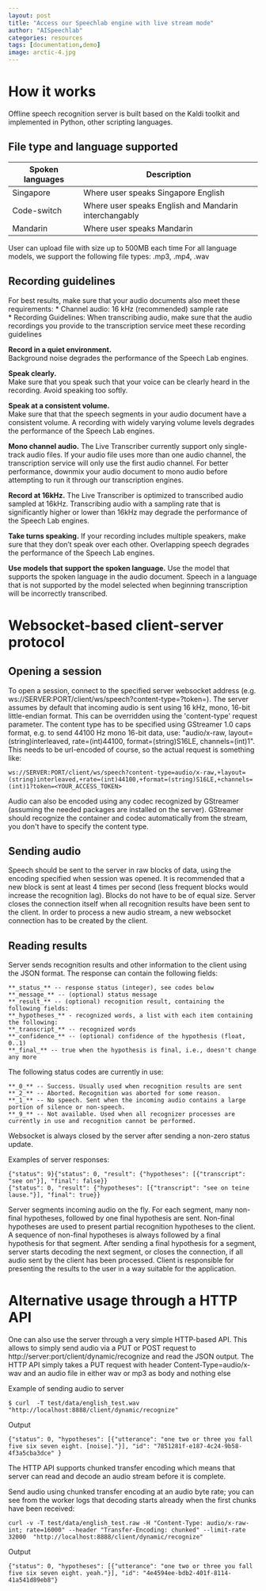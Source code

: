 ```yaml
---
layout: post
title: "Access our Speechlab engine with live stream mode"
author: "AISpeechlab"
categories: resources
tags: [documentation,demo]
image: arctic-4.jpg
---
```


# How it works

Offline speech recognition server is built based on the Kaldi toolkit and implemented in Python, other scripting languages.

## File type and language supported


| Spoken languages      | Description                                           |
| --------------------- | ----------------------------------------------------- |
| Singapore             | Where user speaks Singapore English                   |
| Code-switch           | Where user speaks English and Mandarin interchangably |
| Mandarin              | Where user speaks Mandarin                            |

User can upload file with size up to 500MB each time
For all language models, we support the following file types: .mp3, .mp4, .wav

## Recording guidelines

For best results, make sure that your audio documents also meet these requirements:
    * Channel audio: 16 kHz (recommended) sample rate  
    * Recording Guidelines: When transcribing audio, make sure that the audio recordings you provide to the transcription service meet these recording guidelines


**Record in a quiet environment.**  
Background noise degrades the performance of the Speech Lab engines.

**Speak clearly.**  
Make sure that you speak such that your voice can be clearly heard in the recording. Avoid speaking too softly.

**Speak at a consistent volume.**  
Make sure that that the speech segments in your audio document have a consistent volume. A recording with widely varying volume levels degrades the performance of the Speech Lab engines.

**Mono channel audio.**
The Live Transcriber currently support only single-track audio files. If your audio file uses more than one audio channel, the transcription service will only use the first audio channel. For better performance, downmix your audio document to mono audio before attempting to run it through our transcription engines.

**Record at 16kHz.**
The Live Transcriber is optimized to transcribed audio sampled at 16kHz. Transcribing audio with a sampling rate that is significantly higher or lower than 16kHz may degrade the performance of the Speech Lab engines.

**Take turns speaking.**
If your recording includes multiple speakers, make sure that they don’t speak over each other. Overlapping speech degrades the performance of the Speech Lab engines.


**Use models that support the spoken language.**
Use the model that supports the spoken language in the audio document. Speech in a language that is not supported by the model selected when beginning transcription will be incorrectly transcribed.

# Websocket-based client-server protocol  

## Opening a session  

To open a session, connect to the specified server websocket address (e.g. ws://SERVER:PORT/client/ws/speech?content-type=?token=). The server assumes by default that incoming audio is sent using 16 kHz, mono, 16-bit little-endian format. This can be overridden using the 'content-type' request parameter. The content type has to be specified using GStreamer 1.0 caps format, e.g. to send 44100 Hz mono 16-bit data, use: "audio/x-raw, layout=(string)interleaved, rate=(int)44100, format=(string)S16LE, channels=(int)1". This needs to be url-encoded of course, so the actual request is something like:

```
ws://SERVER:PORT/client/ws/speech?content-type=audio/x-raw,+layout=(string)interleaved,+rate=(int)44100,+format=(string)S16LE,+channels=(int)1?token=<YOUR_ACCESS_TOKEN>
```

Audio can also be encoded using any codec recognized by GStreamer (assuming the needed packages are installed on the server). GStreamer should recognize the container and codec automatically from the stream, you don't have to specify the content type.

## Sending audio
Speech should be sent to the server in raw blocks of data, using the encoding specified when session was opened. It is recommended that a new block is sent at least 4 times per second (less frequent blocks would increase the recognition lag). Blocks do not have to be of equal size. Server closes the connection itself when all recognition results have been sent to the client. In order to process a new audio stream, a new websocket connection has to be created by the client.

## Reading results
Server sends recognition results and other information to the client using the JSON format. The response can contain the following fields:  

    **_status_** -- response status (integer), see codes below
    **_message_** -- (optional) status message
    **_result_** -- (optional) recognition result, containing the following fields:
    **_hypotheses_** - recognized words, a list with each item containing the following:
    **_transcript_** -- recognized words
    **_confidence_** -- (optional) confidence of the hypothesis (float, 0..1)
    **_final_** -- true when the hypothesis is final, i.e., doesn't change any more


The following status codes are currently in use:  

    **_0_** -- Success. Usually used when recognition results are sent
    **_2_** -- Aborted. Recognition was aborted for some reason.
    **_1_** -- No speech. Sent when the incoming audio contains a large portion of silence or non-speech.
    **_9_** -- Not available. Used when all recognizer processes are currently in use and recognition cannot be performed.


Websocket is always closed by the server after sending a non-zero status update.

Examples of server responses:  
  ```
  {"status": 9}{"status": 0, "result": {"hypotheses": [{"transcript": "see on"}], "final": false}}  
  {"status": 0, "result": {"hypotheses": [{"transcript": "see on teine lause."}], "final": true}}
  ```
Server segments incoming audio on the fly. For each segment, many non-final hypotheses, followed by one final hypothesis are sent. Non-final hypotheses are used to present partial recognition hypotheses to the client. A sequence of non-final hypotheses is always followed by a final hypothesis for that segment. After sending a final hypothesis for a segment, server starts decoding the next segment, or closes the connection, if all audio sent by the client has been processed. Client is responsible for presenting the results to the user in a way suitable for the application.


# Alternative usage through a HTTP API
One can also use the server through a very simple HTTP-based API. This allows to simply send audio via a PUT or POST request to http://server:port/client/dynamic/recognize and read the JSON output. The HTTP API simply takes a PUT request with header Content-Type=audio/x-wav and an audio file in either wav or mp3 as body and nothing else


Example of sending audio to server  
```
$ curl  -T test/data/english_test.wav  "http://localhost:8888/client/dynamic/recognize"
```

Output
```
{"status": 0, "hypotheses": [{"utterance": "one two or three you fall five six seven eight. [noise]."}], "id": "7851281f-e187-4c24-9b58-4f3a5cba3dce" }
```

The HTTP API supports chunked transfer encoding which means that server can read and decode an audio stream before it is complete.

Send audio using chunked transfer encoding at an audio byte rate; you can see from the worker logs that decoding starts already when the first chunks have been received:
```
curl -v -T test/data/english_test.raw -H "Content-Type: audio/x-raw-int; rate=16000" --header "Transfer-Encoding: chunked" --limit-rate 32000  "http://localhost:8888/client/dynamic/recognize"
```


Output
```
{"status": 0, "hypotheses": [{"utterance": "one two or three you fall five six seven eight. yeah."}], "id": "4e4594ee-bdb2-401f-8114-41a541d89eb8"}

```
